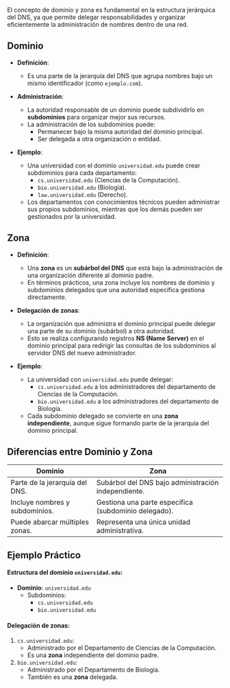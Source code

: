 El concepto de dominio y zona es fundamental en la estructura jerárquica del DNS, ya que permite delegar responsabilidades y organizar eficientemente la administración de nombres dentro de una red.

## **Dominio**

- **Definición**:
    
    - Es una parte de la jerarquía del DNS que agrupa nombres bajo un mismo identificador (como `ejemplo.com`).

- **Administración**:
    
    - La autoridad responsable de un dominio puede subdividirlo en **subdominios** para organizar mejor sus recursos.
    - La administración de los subdominios puede:
        - Permanecer bajo la misma autoridad del dominio principal.
        - Ser delegada a otra organización o entidad.

- **Ejemplo**:
    
    - Una universidad con el dominio `universidad.edu` puede crear subdominios para cada departamento:
        - `cs.universidad.edu` (Ciencias de la Computación).
        - `bio.universidad.edu` (Biología).
        - `law.universidad.edu` (Derecho).
    - Los departamentos con conocimientos técnicos pueden administrar sus propios subdominios, mientras que los demás pueden ser gestionados por la universidad.

## **Zona**

- **Definición**:
    
    - Una **zona** es un **subárbol del DNS** que está bajo la administración de una organización diferente al dominio padre.
    - En términos prácticos, una zona incluye los nombres de dominio y subdominios delegados que una autoridad específica gestiona directamente.

- **Delegación de zonas**:
    
    - La organización que administra el dominio principal puede delegar una parte de su dominio (subárbol) a otra autoridad.
    - Esto se realiza configurando registros **NS (Name Server)** en el dominio principal para redirigir las consultas de los subdominios al servidor DNS del nuevo administrador.

- **Ejemplo**:
    
    - La universidad con `universidad.edu` puede delegar:
        - `cs.universidad.edu` a los administradores del departamento de Ciencias de la Computación.
        - `bio.universidad.edu` a los administradores del departamento de Biología.
    - Cada subdominio delegado se convierte en una **zona independiente**, aunque sigue formando parte de la jerarquía del dominio principal.

## **Diferencias entre Dominio y Zona**

|**Dominio**|**Zona**|
|---|---|
|Parte de la jerarquía del DNS.|Subárbol del DNS bajo administración independiente.|
|Incluye nombres y subdominios.|Gestiona una parte específica (subdominio delegado).|
|Puede abarcar múltiples zonas.|Representa una única unidad administrativa.|

## **Ejemplo Práctico**

#### Estructura del dominio `universidad.edu`:

- **Dominio**: `universidad.edu`
    - Subdominios:
        - `cs.universidad.edu`
        - `bio.universidad.edu`

#### Delegación de zonas:

1. `cs.universidad.edu`:
    - Administrado por el Departamento de Ciencias de la Computación.
    - Es una **zona** independiente del dominio padre.
2. `bio.universidad.edu`:
    - Administrado por el Departamento de Biología.
    - También es una **zona** delegada.
